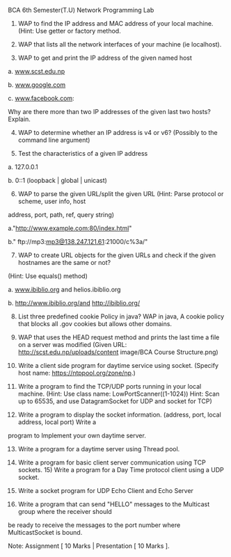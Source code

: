 BCA 6th Semester(T.U) Network Programming Lab

1) WAP to find the IP address and MAC address of your local machine. (Hint: Use getter or factory method.

2) WAP that lists all the network interfaces of your machine (ie localhost).

3) WAP to get and print the IP address of the given named host

a. www.scst.edu.np

b. www.google.com

c. www.facebook.com:

Why are there more than two IP addresses of the given last two hosts? Explain.

4) WAP to determine whether an IP address is v4 or v6? (Possibly to the command line argument)

5) Test the characteristics of a given IP address

a. 127.0.0.1

b. 0::1 (loopback | global | unicast)

6) WAP to parse the given URL/split the given URL (Hint: Parse protocol or scheme, user info, host

address, port, path, ref, query string)

a."http://www.example.com:80/index.html"	

b." ftp://mp3:mp3@138.247.121.61:21000/c%3a/"

7) WAP to create URL objects for the given URLs and check if the given hostnames are the same or not?

(Hint: Use equals() method)

a. www.ibiblio.org and helios.ibiblio.org

b. http://www.ibiblio.org/and http://ibiblio.org/

8) List three predefined cookie Policy in java? WAP in java, A cookie policy that blocks all .gov cookies but allows other domains.

9) WAP that uses the HEAD request method and prints the last time a file on a server was modified (Given URL: http://scst.edu.np/uploads/content image/BCA Course Structure.png)

10) Write a client side program for daytime service using socket. (Specify host name: https://ntppool.org/zone/np.)

11) Write a program to find the TCP/UDP ports running in your local machine. (Hint: Use class name: LowPortScanner((1-1024)) Hint: Scan up to 65535, and use DatagramSocket for UDP and socket for TCP)

12) Write a program to display the socket information. (address, port, local address, local port) Write a

program to Implement your own daytime server.

13) Write a program for a daytime server using Thread pool.

14) Write a program for basic client server communication using TCP sockets. 15) Write a program for a Day Time protocol client using a UDP socket.

16) Write a socket program for UDP Echo Client and Echo Server

17) Write a program that can send "HELLO" messages to the Multicast group where the receiver should

be ready to receive the messages to the port number where MulticastSocket is bound.

Note: Assignment [ 10 Marks | Presentation [ 10 Marks ].
